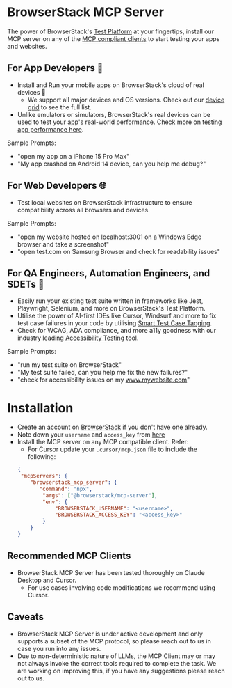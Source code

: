 # BrowserStack MCP Server
The power of BrowserStack's [Test Platform](https://www.browserstack.com/test-platform) at your fingertips, install our MCP server on any of the [MCP compliant clients](https://modelcontextprotocol.io/clients#feature-support-matrix) to start testing your apps and websites.

## For App Developers 📱
- Install and Run your mobile apps on BrowserStack's cloud of real devices 📲
    - We support all major devices and OS versions. Check out our [device grid](https://www.browserstack.com/list-of-browsers-and-platforms/app_live) to see the full list.
- Unlike emulators or simulators, BrowserStack's real devices can be used to test your app's real-world performance. Check more on [testing app performance here](https://www.browserstack.com/docs/app-live/app-performance-testing).

Sample Prompts:
- "open my app on a iPhone 15 Pro Max"
- "My app crashed on Android 14 device, can you help me debug?"

## For Web Developers 🌐
- Test local websites on BrowserStack infrastructure to ensure compatibility across all browsers and devices.

Sample Prompts:
- "open my website hosted on localhost:3001 on a Windows Edge browser and take a screenshot"
- "open test.com on Samsung Browser and check for readability issues"

## For QA Engineers, Automation Engineers, and SDETs 🧪
- Easily run your existing test suite written in frameworks like Jest, Playwright, Selenium, and more on BrowserStack's Test Platform.
- Utilise the power of AI-first IDEs like Cursor, Windsurf and more to fix test case failures in your code by utilising [Smart Test Case Tagging](https://www.browserstack.com/docs/test-observability/features/smart-tags).
- Check for WCAG, ADA compliance, and more a11y goodness with our industry leading [Accessibility Testing](https://www.browserstack.com/accessibility-testing) tool.

Sample Prompts:
- "run my test suite on BrowserStack"
- "My test suite failed, can you help me fix the new failures?"
- "check for accessibility issues on my www.mywebsite.com"


# Installation
* Create an account on [BrowserStack](https://www.browserstack.com/signup) if you don't have one already.
* Note down your `username` and `access_key` from [here](https://www.browserstack.com/accounts/profile/details)
* Install the MCP server on any MCP compatible client. Refer:
    * For Cursor update your `.cursor/mcp.json` file to include the following:
    ```json
    {
     "mcpServers": {
        "browserstack_mcp_server": {
           "command": "npx",
            "args": ["@browserstack/mcp-server"],
            "env": {
                "BROWSERSTACK_USERNAME": "<username>",
                "BROWSERSTACK_ACCESS_KEY": "<access_key>"
            }
        }
   }
   ```

## Recommended MCP Clients
* BrowserStack MCP Server has been tested thoroughly on Claude Desktop and Cursor.
    * For use cases involving code modifications we recommend using Cursor.

## Caveats
* BrowserStack MCP Server is under active development and only supports a subset of the MCP protocol, so please reach out to us in case you run into any issues.
* Due to non-deterministic nature of LLMs, the MCP Client may or may not always invoke the correct tools required to complete the task. We are working on improving this, if you have any suggestions please reach out to us.
